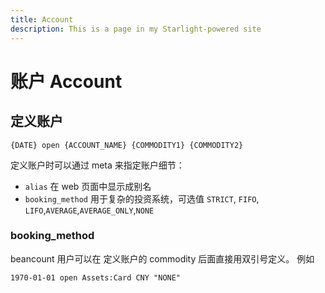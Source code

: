 ```yaml
---
title: Account
description: This is a page in my Starlight-powered site
---
```


# 账户 Account

## 定义账户

```zhang
{DATE} open {ACCOUNT_NAME} {COMMODITY1} {COMMODITY2}
```

定义账户时可以通过 meta 来指定账户细节：

- `alias` 在 web 页面中显示成别名
- `booking_method` 用于复杂的投资系统，可选值 `STRICT`, `FIFO`, `LIFO`,`AVERAGE`,`AVERAGE_ONLY`,`NONE`

### booking_method

beancount 用户可以在 定义账户的 commodity 后面直接用双引号定义。 例如

```beancount
1970-01-01 open Assets:Card CNY "NONE"
```